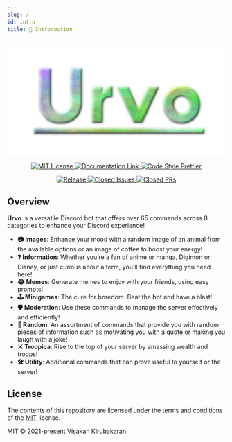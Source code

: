 ```yaml
---
slug: /
id: intro
title: 📖 Introduction
---
```


<p align="center" id="logos">
  <a href="https://github.com/vikiru/Urvo">
    <img src="logo.png" alt="Urvo Logo" width="512"/>
  </a>
</p>

<p align="center" id="badges">
 <a href="https://github.com/vikiru/Urvo/blob/main/LICENSE">
  <img src="https://img.shields.io/badge/license-MIT-green" alt="MIT License"/>
 </a>
 <a href="https://vikiru.github.io/Urvo/">
  <img src="https://img.shields.io/badge/documentation-docs-orange" alt="Documentation Link"/>
 </a>
 <a href="https://github.com/prettier/prettier">
  <img src="https://img.shields.io/badge/code_style-prettier-ff69b4.svg?style=flat-square" alt="Code Style Prettier"/>
 </a>
</p>

<p align="center" id="badges">
 <a href="https://github.com/vikiru/Urvo/releases">
  <img src="https://img.shields.io/github/v/release/vikiru/Urvo" alt="Release"/>
 </a>
 <a href="https://github.com/vikiru/Urvo/issues?q=is%3Aissue+is%3Aclosed">
  <img src="https://img.shields.io/github/issues-closed/vikiru/Urvo" alt="Closed Issues"/>
 </a>
 <a href="https://github.com/vikiru/Urvo/pulls?q=is%3Apr+is%3Aclosed">
  <img src="https://img.shields.io/github/issues-pr-closed/vikiru/Urvo?label=closed%20prs" alt="Closed PRs"/>
 </a>
</p>

## Overview

**Urvo** is a versatile Discord bot that offers over 65 commands across 8 categories to enhance your Discord experience!

- **📷 Images**: Enhance your mood with a random image of an animal from the available options or an image of coffee to boost your energy!
- **❓ Information**: Whether you’re a fan of anime or manga, Digimon or Disney, or just curious about a term, you’ll find everything you need here!
- **😂 Memes**: Generate memes to enjoy with your friends, using easy prompts!
- **🕹️ Minigames**: The cure for boredom. Beat the bot and have a blast!
- **🛡️ Moderation**: Use these commands to manage the server effectively and efficiently!
- **🎲 Random**: An assortment of commands that provide you with random pieces of information such as motivating you with a quote or making you laugh with a joke!
- **⚔️ Troopica**: Rise to the top of your server by amassing wealth and troops!
- **🛠️ Utility**: Additional commands that can prove useful to yourself or the server!

## License

The contents of this repository are licensed under the terms and conditions of the [MIT](https://choosealicense.com/licenses/mit/) license.

[MIT](https://github.com/vikiru/Urvo/blob/main/LICENSE) © 2021-present Visakan Kirubakaran.
